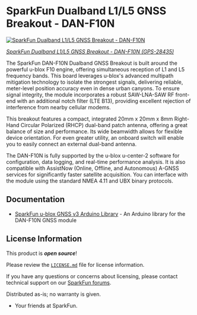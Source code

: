 SparkFun Dualband L1/L5 GNSS Breakout - DAN-F10N
========================================

[![SparkFun Dualband L1/L5 GNSS Breakout - DAN-F10N](https://www.sparkfun.com/media/catalog/product/cache/a793f13fd3d678cea13d28206895ba0c/2/8/28435-DAN-F10N-Breakout-Feature_1.jpg)](https://www.sparkfun.com/sparkfun-dualband-l1-l5-gnss-breakout-dan-f10n.html)

[*SparkFun Dualband L1/L5 GNSS Breakout - DAN-F10N (GPS-28435)*](https://www.sparkfun.com/sparkfun-dualband-l1-l5-gnss-breakout-dan-f10n.html)

The SparkFun DAN-F10N Dualband GNSS Breakout is built around the powerful u-blox F10 engine, offering simultaneous reception of L1 and L5 frequency bands. This board leverages u-blox's advanced multipath mitigation technology to isolate the strongest signals, delivering reliable, meter-level position accuracy even in dense urban canyons. To ensure signal integrity, the module incorporates a robust SAW-LNA-SAW RF front-end with an additional notch filter (LTE B13), providing excellent rejection of interference from nearby cellular modems.

This breakout features a compact, integrated 20mm x 20mm x 8mm Right-Hand Circular Polarized (RHCP) dual-band patch antenna, offering a great balance of size and performance. Its wide beamwidth allows for flexible device orientation. For even greater utility, an onboard switch will enable you to easily connect an external dual-band antenna.

The DAN-F10N is fully supported by the u-blox u-center-2 software for configuration, data logging, and real-time performance analysis. It is also compatible with AssistNow (Online, Offline, and Autonomous) A-GNSS services for significantly faster satellite acquisition. You can interface with the module using the standard NMEA 4.11 and UBX binary protocols.

Documentation
--------------

* [SparkFun u-blox GNSS v3 Arduino Library](https://github.com/sparkfun/SparkFun_u-blox_GNSS_v3) - An Arduino library for the DAN-F10N GNSS module

License Information
-------------------

This product is ***open source***!

Please review the [`LICENSE.md`](./LICENSE.md) file for license information.

If you have any questions or concerns about licensing, please contact technical support on our [SparkFun forums](https://forum.sparkfun.com/viewforum.php?f=152).

Distributed as-is; no warranty is given.

- Your friends at SparkFun.
